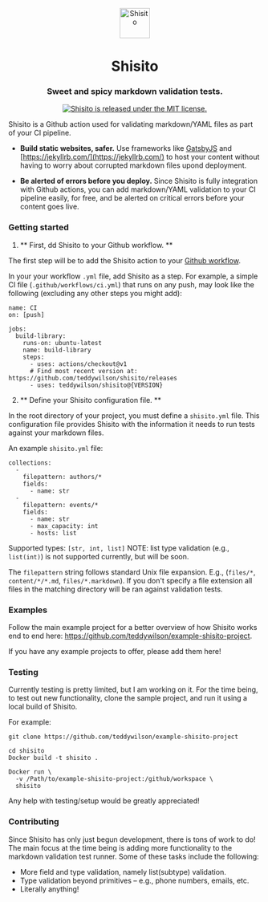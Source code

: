 <p align="center">
  <a href="https://www.github.com/shisito">
    <img alt="Shisito" src="https://s3.amazonaws.com/pix.iemoji.com/images/emoji/apple/ios-12/256/hot-pepper.png" width="60" />
  </a>
</p>
<h1 align="center">
  Shisito
</h1>
<h3 align="center">
  Sweet and spicy markdown validation tests.
</h3>
<p align="center">
  <a href="https://github.com/teddywilson/shisito/blob/master/LICENSE">
    <img src="https://img.shields.io/badge/license-MIT-blue.svg" alt="Shisito is released under the MIT license." />
  </a>
</p>

Shisito is a Github action used for validating markdown/YAML files as part of your CI pipeline.

- **Build static websites, safer.** Use frameworks like [GatsbyJS](https://github.com/gatsbyjs/gatsby)
  and [https://jekyllrb.com/](https://jekyllrb.com/) to host your content without having to
  worry about corrupted markdown files upond deployment.

- **Be alerted of errors before you deploy.** Since Shisito is fully integration with Github
  actions, you can add markdown/YAML validation to your CI pipeline easily, for free, and be
  alerted on critical errors before your content goes live.

### Getting started

1. ** First, dd Shisito to your Github workflow. **

The first step will be to add the Shisito action to your [Github workflow](https://docs.github.com/en/free-pro-team@latest/actions/learn-github-actions/introduction-to-github-actions).

In your your workflow `.yml` file, add Shisito as a step. For example, a simple CI file (`.github/workflows/ci.yml`) that runs on any push, may look like the following (excluding any other steps you might add):

```
name: CI
on: [push]

jobs:
  build-library:
    runs-on: ubuntu-latest
    name: build-library
    steps:
      - uses: actions/checkout@v1
      # Find most recent version at: https://github.com/teddywilson/shisito/releases
      - uses: teddywilson/shisito@{VERSION}
```

2. ** Define your Shisito configuration file. **

In the root directory of your project, you must define a `shisito.yml` file. This configuration file provides Shisito with the information it needs to run tests against your markdown files.

An example `shisito.yml` file:

```
collections:
  -
    filepattern: authors/*
    fields:
      - name: str    
  -
    filepattern: events/*
    fields:
      - name: str
      - max_capacity: int
      - hosts: list
```

Supported types: `[str, int, list]`
NOTE: list type validation (e.g., `list(int)`) is not supported currently, but will be soon.

The `filepattern` string follows standard Unix file expansion. E.g., (`files/*`, `content/*/*.md`, `files/*.markdown`). If you don't specify a file extension all files in the matching directory will be ran against validation tests.

### Examples
Follow the main example project for a better overview of how Shisito works end to end here: https://github.com/teddywilson/example-shisito-project.

If you have any example projects to offer, please add them here!

### Testing
Currently testing is pretty limited, but I am working on it. For the time being, to test out new functionality, clone the sample project, and run it using a local build of Shisito.

For example:
```
git clone https://github.com/teddywilson/example-shisito-project

cd shisito
Docker build -t shisito .

Docker run \
  -v /Path/to/example-shisito-project:/github/workspace \
  shisito
```

Any help with testing/setup would be greatly appreciated!

### Contributing
Since Shisito has only just begun development, there is tons of work to do! The main focus at the time being is adding more functionality to the markdown validation test runner. Some of these tasks include the following:
- More field and type validation, namely list(subtype) validation.
- Type validation beyond primitives – e.g., phone numbers, emails, etc.
- Literally anything!
